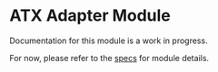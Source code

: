 # ATX Adapter Module
Documentation for this module is a work in progress.

For now, please refer to the [specs](specs.yaml) for module details.
